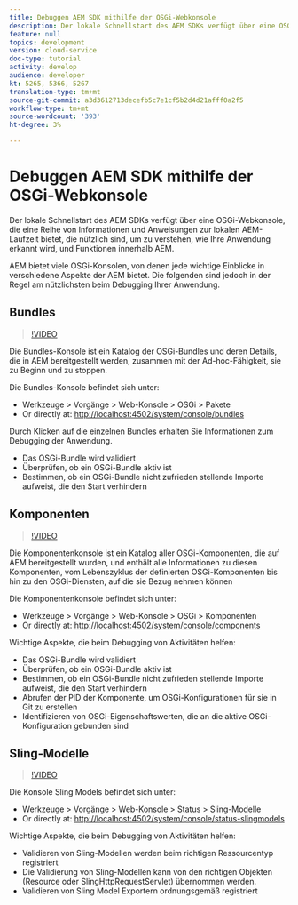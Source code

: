 ```yaml
---
title: Debuggen AEM SDK mithilfe der OSGi-Webkonsole
description: Der lokale Schnellstart des AEM SDKs verfügt über eine OSGi-Webkonsole, die eine Reihe von Informationen und Anweisungen zur lokalen AEM-Laufzeit bietet, die nützlich sind, um zu verstehen, wie Ihre Anwendung erkannt wird, und Funktionen innerhalb AEM.
feature: null
topics: development
version: cloud-service
doc-type: tutorial
activity: develop
audience: developer
kt: 5265, 5366, 5267
translation-type: tm+mt
source-git-commit: a3d3612713decefb5c7e1cf5b2d4d21afff0a2f5
workflow-type: tm+mt
source-wordcount: '393'
ht-degree: 3%

---
```



# Debuggen AEM SDK mithilfe der OSGi-Webkonsole

Der lokale Schnellstart des AEM SDKs verfügt über eine OSGi-Webkonsole, die eine Reihe von Informationen und Anweisungen zur lokalen AEM-Laufzeit bietet, die nützlich sind, um zu verstehen, wie Ihre Anwendung erkannt wird, und Funktionen innerhalb AEM.

AEM bietet viele OSGi-Konsolen, von denen jede wichtige Einblicke in verschiedene Aspekte der AEM bietet. Die folgenden sind jedoch in der Regel am nützlichsten beim Debugging Ihrer Anwendung.

## Bundles

>[!VIDEO](https://video.tv.adobe.com/v/34335/?quality=12&learn=on)

Die Bundles-Konsole ist ein Katalog der OSGi-Bundles und deren Details, die in AEM bereitgestellt werden, zusammen mit der Ad-hoc-Fähigkeit, sie zu Beginn und zu stoppen.

Die Bundles-Konsole befindet sich unter:

+ Werkzeuge > Vorgänge > Web-Konsole > OSGi > Pakete
+ Or directly at: [http://localhost:4502/system/console/bundles](http://localhost:4502/system/console/bundles)

Durch Klicken auf die einzelnen Bundles erhalten Sie Informationen zum Debugging der Anwendung.

+ Das OSGi-Bundle wird validiert
+ Überprüfen, ob ein OSGi-Bundle aktiv ist
+ Bestimmen, ob ein OSGi-Bundle nicht zufrieden stellende Importe aufweist, die den Start verhindern

## Komponenten

>[!VIDEO](https://video.tv.adobe.com/v/34336/?quality=12&learn=on)

Die Komponentenkonsole ist ein Katalog aller OSGi-Komponenten, die auf AEM bereitgestellt wurden, und enthält alle Informationen zu diesen Komponenten, vom Lebenszyklus der definierten OSGi-Komponenten bis hin zu den OSGi-Diensten, auf die sie Bezug nehmen können

Die Komponentenkonsole befindet sich unter:

+ Werkzeuge > Vorgänge > Web-Konsole > OSGi > Komponenten
+ Or directly at: [http://localhost:4502/system/console/components](http://localhost:4502/system/console/components)

Wichtige Aspekte, die beim Debugging von Aktivitäten helfen:

+ Das OSGi-Bundle wird validiert
+ Überprüfen, ob ein OSGi-Bundle aktiv ist
+ Bestimmen, ob ein OSGi-Bundle nicht zufrieden stellende Importe aufweist, die den Start verhindern
+ Abrufen der PID der Komponente, um OSGi-Konfigurationen für sie in Git zu erstellen
+ Identifizieren von OSGi-Eigenschaftswerten, die an die aktive OSGi-Konfiguration gebunden sind

## Sling-Modelle

>[!VIDEO](https://video.tv.adobe.com/v/34337/?quality=12&learn=on)

Die Konsole Sling Models befindet sich unter:

+ Werkzeuge > Vorgänge > Web-Konsole > Status > Sling-Modelle
+ Or directly at: [http://localhost:4502/system/console/status-slingmodels](http://localhost:4502/system/console/status-slingmodels)

Wichtige Aspekte, die beim Debugging von Aktivitäten helfen:

+ Validieren von Sling-Modellen werden beim richtigen Ressourcentyp registriert
+ Die Validierung von Sling-Modellen kann von den richtigen Objekten (Resource oder SlingHttpRequestServlet) übernommen werden.
+ Validieren von Sling Model Exportern ordnungsgemäß registriert
